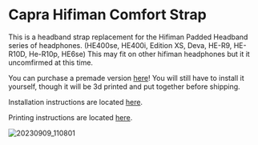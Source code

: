 # Capra Hifiman Comfort Strap

This is a headband strap replacement for the Hifiman Padded Headband series of headphones.
(HE400se, HE400i, Edition XS, Deva, HE-R9, HE-R10D, He-R10p, HE6se)
This may fit on other hifiman headphones but it it uncomfirmed at this time.

You can purchase a premade version [here](https://capraaudio.com)!
You will still have to install it yourself, though it will be 3d printed and put together before shipping.

Installation instructions are located [here](https://github.com/CapraAudio/CapraStrapra-Hifiman/blob/main/Install-Instructions.md). 

Printing instructions are located [here](https://github.com/CapraAudio/CapraStrapra-Hifiman/blob/main/Printing-Instructions.md). 

![20230909_110801](https://github.com/CapraAudio/CapraStrapra-Hifiman/assets/122894651/36c99286-469d-43b6-a1aa-09161c83a038)
